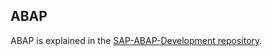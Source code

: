 ## ABAP

ABAP is explained in the [SAP-ABAP-Development repository](https://github.com/MislavJaksic/SAP-ABAP-Development).
